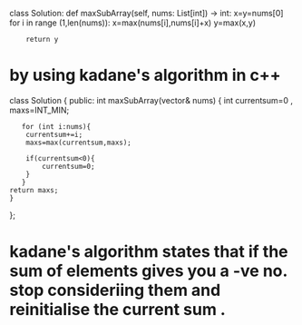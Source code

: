 class Solution:
    def maxSubArray(self, nums: List[int]) -> int:
        x=y=nums[0]
        for i in range (1,len(nums)):
            x=max(nums[i],nums[i]+x)
            y=max(x,y)

        return y

        
# by using kadane's algorithm in c++

class Solution {
public:
    int maxSubArray(vector<int>& nums) {
       int currentsum=0 , maxs=INT_MIN;

       for (int i:nums){
        currentsum+=i;
        maxs=max(currentsum,maxs);

        if(currentsum<0){
            currentsum=0;
        }
       }
    return maxs;
    }
};

# kadane's algorithm states that if the sum of elements gives you a -ve no. stop consideriing them and reinitialise the current sum .
